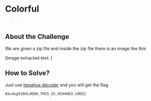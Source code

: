 # Colorful
> `-`

## About the Challenge
We are given a zip file and inside the zip file there is an image like this


[Image extracted text: ]


## How to Solve?
Just use [hexahue decoder](https://www.dcode.fr/hexahue-cipher) and you will get the flag

```
0xL4ugh{0XL4UGH_TH1S_15_H3X4HU3_C0D3}
```